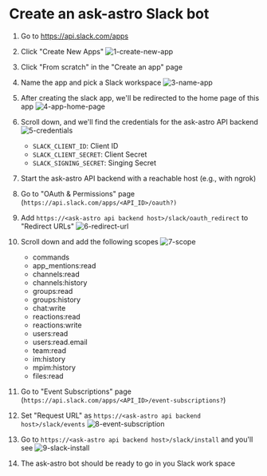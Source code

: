 # Create an ask-astro Slack bot

1. Go to <https://api.slack.com/apps>
2. Click "Create New Apps" ![1-create-new-app](assets/1-create-new-app.png)
3. Click "From scratch" in the "Create an app" page
4. Name the app and pick a Slack workspace ![3-name-app](assets/3-name-app.png)
5. After creating the slack app, we'll be redirected to the home page of this app ![4-app-home-page](assets/4-app-home-page.png)
6. Scroll down, and we'll find the credentials for the ask-astro API backend ![5-credentials](assets/5-credentials.png)
    * `SLACK_CLIENT_ID`: Client ID
    * `SLACK_CLIENT_SECRET`: Client Secret
    * `SLACK_SIGNING_SECRET`: Singing Secret
7. Start the ask-astro API backend with a reachable host (e.g., with ngrok)
8. Go to "OAuth & Permissions" page (`https://api.slack.com/apps/<API_ID>/oauth?)`
9. Add  `https://<ask-astro api backend host>/slack/oauth_redirect` to "Redirect URLs" ![6-redirect-url](assets/6-redirect-url.png)

10. Scroll down and add the following scopes ![7-scope](assets/7-scope.png)
    * commands
    * app_mentions:read
    * channels:read
    * channels:history
    * groups:read
    * groups:history
    * chat:write
    * reactions:read
    * reactions:write
    * users:read
    * users:read.email
    * team:read
    * im:history
    * mpim:history
    * files:read
11. Go to "Event Subscriptions" page (`https://api.slack.com/apps/<API_ID>/event-subscriptions?`)
12. Set "Request URL" as `https://<ask-astro api backend host>/slack/events` ![8-event-subscription](assets/8-event-subscription.png)
13. Go to `https://<ask-astro api backend host>/slack/install` and you'll see ![9-slack-install](assets/9-slack-install.png)
14. The ask-astro bot should be ready to go in you Slack work space
